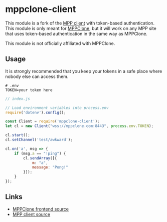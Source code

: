 # mppclone-client

This module is a fork of the [MPP client](https://github.com/brandon-lockby/mpp-client) with token-based authentication. This module is only meant for [MPPClone](https://mppclone.com), but it will work on any MPP site that uses token-based authentication in the same way as MPPClone.

This module is not officially affiliated with MPPClone.

## Usage

It is strongly recommended that you keep your tokens in a safe place where nobody else can access them.

```env
# .env
TOKEN=your token here
```

```js
// index.js

// Load environment variables into process.env
require('dotenv').config();

const Client = require('mppclone-client');
let cl = new Client("wss://mppclone.com:8443", process.env.TOKEN);

cl.start();
cl.setChannel('test/awkward');

cl.on('a', msg => {
    if (msg.a == "!ping") {
        cl.sendArray([{
            m: "a",
            message: "Pong!"
        }]);
    }
});
```

## Links

- [MPPClone frontend source](https://github.com/LapisHusky/mppclone)
- [MPP client source](https://github.com/brandon-lockby/mpp-client)
